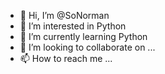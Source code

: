 - 👋 Hi, I’m @SoNorman
- 👀 I’m interested in Python
- 🌱 I’m currently learning Python
- 💞️ I’m looking to collaborate on ...
- 📫 How to reach me ...

<!---
SoNorman/SoNorman is a ✨ special ✨ repository because its `README.md` (this file) appears on your GitHub profile.
You can click the Preview link to take a look at your changes.
--->

